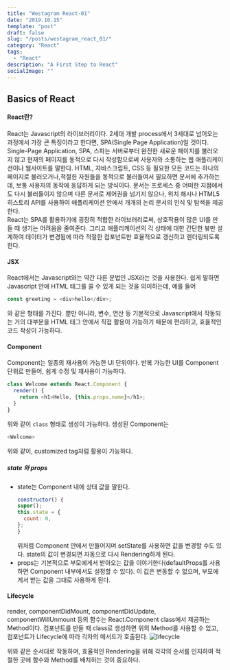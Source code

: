 ```yaml
---
title: "Westagram React-01"
date: "2019.10.15"
template: "post"
draft: false
slug: "/posts/westagram_react_01/"
category: "React"
tags:
  - "React"
description: "A First Step to React"
socialImage: ""
---
```


## **Basics of React**

#### **React란?**

React는 Javascript의 라이브러리이다. 2세대 개발 process에서 3세대로 넘어오는 과정에서 가장 큰 특징이라고 한다면, SPA(Single Page Application)일 것이다. Single-Page Application, SPA, 스파는 서버로부터 완전한 새로운 페이지를 불러오지 않고 현재의 페이지를 동적으로 다시 작성함으로써 사용자와 소통하는 웹 애플리케이션이나 웹사이트를 말한다. HTML, 자바스크립트, CSS 등 필요한 모든 코드는 하나의 페이지로 불러오거나,적절한 자원들을 동적으로 불러들여서 필요하면 문서에 추가하는데, 보통 사용자의 동작에 응답하게 되는 방식이다. 문서는 프로세스 중 어떠한 지점에서도 다시 불러들이지 않으며 다른 문서로 제어권을 넘기지 않으나, 위치 해시나 HTML5 히스토리 API를 사용하여 애플리케이션 안에서 개개의 논리 문서의 인식 및 탐색을 제공한다.  
React는 SPA를 활용하기에 굉장히 적합한 라이브러리로써, 상호작용이 많은 UI를 만들 때 생기는 어려움을 줄여준다. 그리고 애플리케이션의 각 상태에 대한 간단한 뷰만 설계하여 데이터가 변경됨에 따라 적절한 컴포넌트만 효율적으로 갱신하고 렌더링되도록 한다.

#### **JSX**

React에서는 Javascript와는 약간 다른 문법인 JSX라는 것을 사용한다. 쉽게 말하면 Javascript 안에 HTML 태그를 쓸 수 있게 되는 것을 의미하는데, 예를 들어

```js
const greeting = <div>hello</div>;
```

와 같은 형태를 가진다. 뿐만 아니라, 변수, 연산 등 기본적으로 Javascript에서 작동되는 거의 대부분을 HTML 태그 안에서 직접 활용이 가능하기 때문에 편리하고, 효율적인 코드 작성이 가능하다.

#### **Component**

Component는 일종의 재사용이 가능한 UI 단위이다. 반복 가능한 UI를 Component 단위로 만들어, 쉽게 수정 및 재사용이 가능하다.

```js
class Welcome extends React.Component {
  render() {
    return <h1>Hello, {this.props.name}</h1>;
  }
}
```

위와 같이 `class` 형태로 생성이 가능하다. 생성된 Component는

```js
<Welcome>
```

위와 같이, customized tag처럼 활용이 가능하다.

##### state 와 props

- state는 Component 내에 상태 값을 말한다.
  ```js
  constructor() {
  super();
  this.state = {
    count: 0,
  };
  }
  ```
  위처럼 Component 안에서 만들어지며 setState를 사용하면 값을 변경할 수도 있다. state의 값이 변경되면 자동으로 다시 Rendering하게 된다.
- props는 기본적으로 부모에게서 받아오는 값을 이야기한다(defaultProps를 사용하면 Component 내부에서도 설정할 수 있다). 이 값은 변동할 수 없으며, 부모에게서 받는 값을 그대로 사용하게 된다.

#### **Lifecycle**

render, componentDidMount, componentDidUpdate, componentWillUnmount 등의 함수는 React.Component class에서 제공하는 Method이다. 컴포넌트를 만들 때 class로 생성하면 위의 Method를 사용할 수 있고, 컴포넌트가 Lifecycle에 따라 각자의 메서드가 호출된다.
![lifecycle](https://yeri-kim.github.io/media/190417-lifecycle-1.png)

위와 같은 순서대로 작동하며, 효율적인 Rendering을 위해 각각의 순서를 인지하여 적절한 곳에 함수와 Method를 배치하는 것이 중요하다.

